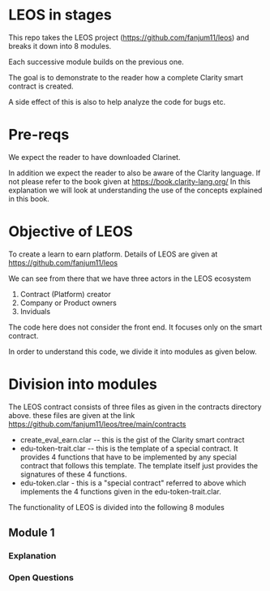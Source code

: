 # LEOS in stages

This repo takes the LEOS project (https://github.com/fanjum11/leos) and breaks it down into 8 modules.

Each successive module builds on the previous one.

The goal is to demonstrate to the reader how a complete Clarity smart contract is created.

A side effect of this is also to help analyze the code for bugs etc.

# Pre-reqs
We expect the reader to have downloaded Clarinet. 

In addition we expect the reader to also be aware of the Clarity language. If not please refer to the book given at https://book.clarity-lang.org/ 
In this explanation we will look at understanding the use of the concepts explained in this book.

# Objective of LEOS

To create a learn to earn platform.
Details of LEOS are given at https://github.com/fanjum11/leos 

We can see from there that we have three actors in the LEOS ecosystem 

1. Contract (Platform) creator
2. Company or Product owners
3. Inviduals

The code here does not consider the front end. It focuses only on the smart contract.

In order to understand this code, we divide it into modules as given below.

# Division into modules 

The LEOS contract consists of three files as given in the contracts directory above. these files are given at the link https://github.com/fanjum11/leos/tree/main/contracts 
- create_eval_earn.clar -- this is the gist of the Clarity smart contract
- edu-token-trait.clar -- this is the template of a special contract. It provides 4 functions that have to be implemented by any special contract that follows this template. The template itself just provides the signatures of these 4 functions.
- edu-token.clar - this is a "special contract" referred to above which implements the 4 functions given in the edu-token-trait.clar.

The functionality of LEOS is divided into the following 8 modules 



## Module 1


### Explanation 


### Open Questions

